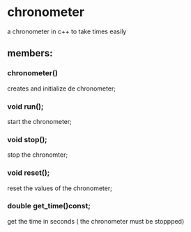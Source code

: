 # chronometer
a chronometer in c++ to take times easily

## members:

### chronometer() 
creates and initialize de chronometer;

### void run(); 
start the chronometer;

### void stop();
stop the chronomter;

### void reset();
reset the values of the chronometer;

### double get_time()const;
get the time in seconds ( the chronometer must be stoppped)

